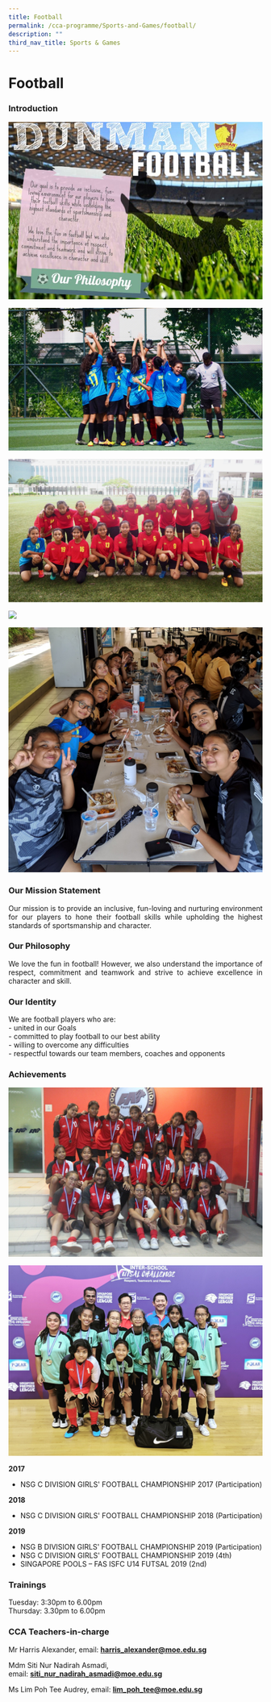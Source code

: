 ```yaml
---
title: Football
permalink: /cca-programme/Sports-and-Games/football/
description: ""
third_nav_title: Sports & Games
---
```

# Football

### Introduction

![](/images/Student%20Development%20Programme/CCA%20Programme/Sports%20&%20Games/football.jpg)

![](/images/Student%20Development%20Programme/CCA%20Programme/Sports%20&%20Games/Website2.jpg)

![](/images/Student%20Development%20Programme/CCA%20Programme/Sports%20&%20Games/Website3.jpg)

![](/images/Student%20Development%20Programme/CCA%20Programme/Sports%20&%20Games/Website4.jpg)

![](/images/Student%20Development%20Programme/CCA%20Programme/Sports%20&%20Games/cr%20Football%20Camp%202019.jpg)

### Our Mission Statement

<p style="text-align: justify;">Our mission is to provide an inclusive, fun-loving and nurturing environment for our players to hone their football skills while upholding the highest standards of sportsmanship and character.</p>

### Our Philosophy

<p style="text-align: justify;">We love the fun in football! However, we also understand the importance of respect, commitment and teamwork and strive to achieve excellence in character and skill.</p>

### Our Identity

We are football players who are:  
\- united in our Goals  
\- committed to play football to our best ability  
\- willing to overcome any difficulties  
\- respectful towards our team members, coaches and opponents

### Achievements

![](/images/Student%20Development%20Programme/CCA%20Programme/Sports%20&%20Games/NSG%20C%20Division%20National%204th.jpg)

![](/images/Student%20Development%20Programme/CCA%20Programme/Sports%20&%20Games/Futsal%20U14%20National%202nd.jpg)

**2017**  

*   NSG C DIVISION GIRLS' FOOTBALL CHAMPIONSHIP 2017 (Participation)

**2018**  

*   NSG C DIVISION GIRLS' FOOTBALL CHAMPIONSHIP 2018 (Participation)

**2019**   
*   NSG B DIVISION GIRLS' FOOTBALL CHAMPIONSHIP 2019 (Participation)  
*   NSG C DIVISION GIRLS' FOOTBALL CHAMPIONSHIP 2019 (4th)   
*   SINGAPORE POOLS – FAS ISFC U14 FUTSAL 2019 (2nd)

### Trainings

Tuesday: 3:30pm to 6.00pm  
Thursday: 3.30pm to 6.00pm

### CCA Teachers-in-charge
  
**[](mailto:lim_poh_tee@moe.edu.sg)**

Mr Harris Alexander, email: **[harris\_alexander@moe.edu.sg](mailto:harris_alexander@moe.edu.sg)**

Mdm Siti Nur Nadirah Asmadi, email: **[siti\_nur\_nadirah\_asmadi@moe.edu.sg](mailto:siti_nur_nadirah_asmadi@moe.edu.sg)**

Ms Lim Poh Tee Audrey, email: **[lim\_poh\_tee@moe.edu.sg](mailto:lim_poh_tee@moe.edu.sg)**